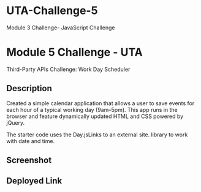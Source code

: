 # UTA-Challenge-5
Module 3 Challenge- JavaScript Challenge

# Module 5 Challenge - UTA
Third-Party APIs Challenge: Work Day Scheduler

## Description
Created a simple calendar application that allows a user to save events for each hour of a typical working day (9am–5pm). This app runs in the browser and feature dynamically updated HTML and CSS powered by jQuery.

The starter code uses the Day.jsLinks to an external site. library to work with date and time.

## Screenshot


## Deployed Link

